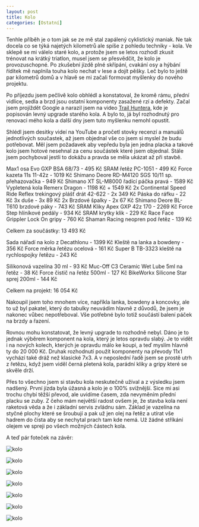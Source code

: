 ```yaml
---
layout: post
title: Kolo
categories: [Ostatní]
---
```

Tenhle příběh je o tom jak se ze mě stal zapálený cyklistický maniak. Ne tak docela co se týká najetých kilometrů 
ale spíše z pohledu techniky - kola. Ve sklepě se mi válelo staré kolo, a protože jsem se letos rozhodl zkusit 
trénovat na krátký triatlon, musel jsem se přesvědčit, že kolo je provozuschopné. Po zkušební jízdě plné skřípání, 
cvakání osy a hýbání řídítek mě naplnila touha kolo nechat v lese a dojít pěšky. Leč bylo to ještě par kilometrů 
domů a v hlavě se mi začali formovat myšlenky do nového projektu.

Po příjezdu jsem pečlivě kolo obhlédl a konstatoval, že kromě rámu, přední vidlice, sedla a brzd jsou ostatní 
komponenty zasažené rzí a defekty. Začal jsem projíždět Google a narazil jsem na video [Trail Huntera](https://www.youtube.com/watch?v=RBJVs3gea78), kde je 
popisován levný upgrade starého kola. A bylo to, já byl rozhodnutý pro renovaci mého kola a další dny jsem tuto 
myšlenku nemohl opustit.

Shlédl jsem desitky videí na YouTube a pročetl stovky recenzí a manuálů jednotlivých součastek, až jsem objednal vše 
co jsem si myslel že budu potřebovat. Měl jsem požadavek aby vepředu byla jen jedna placka a takové kolo jsem 
hotové nesehnal za cenu součástek které jsem objednal. Stále jsem pochyboval jestli to dokážu a pravda se 
měla ukázat až při stavbě.

Max1 osa Evo GXP BSA 68/73 - 495 Kč
SRAM řetěz PC-1051 - 499 Kč
Force kazeta 11s 11-42z - 1019 Kč
Shimano Deore RD-M4120 SGS 10/11 sp. přehazovačka - 949 Kč
Shimano XT SL-M8000 řadící páčka pravá - 1589 Kč
Vypletená kola Remerx Dragon - 1198 Kč + 1549 Kč
2x Continental Speed Ride Reflex trekingový plášť drát 42-622 - 2x 349 Kč
Páska do ráfku - 22 Kč
3x duše - 3x 89 Kč
2x Brzdové špalky - 2x 67 Kč
Shimano Deore BL-T610 brzdové páky - 743 Kč
SRAM Kliky Apex GXP 42z 170 - 2269 Kč
Force Step hlíníkové pedály - 934 Kč
SRAM krytky klik - 229 Kč
Race Face Grippler Lock On gripy - 760 Kč
Shaman Racing neopren pod řetěz - 139 Kč

Celkem za součástky: 13 493 Kč

Sada nářadí na kolo z Decathlonu - 1399 Kč
Kleště na lanka a bowdeny - 356 Kč
Force měrka řetězu ocelová - 161 Kč
Super B TB-3323 kleště na rychlospojky řetězu - 243 Kč

Silikonová vazelína 30 ml - 93 Kč
Muc-Off C3 Ceramic Wet Lube 5ml na řetěz - 38 Kč
Force čistič na řetěz 500ml - 127 Kč
BikeWorkx Silicone Star sprej 200ml - 144 Kč

Celkem na projekt: 16 054 Kč

Nakoupil jsem toho mnohem více, napříkla lanka, bowdeny a koncovky, ale to už byl pakatel, který do tabulky neuvádím 
hlavně z důvodů, že jsem je nakonec vůbec nepotřeboval. Vše potřebné bylo totiž součástí balení páček na brzdy a řazení.

Rovnou mohu konstatovat, že levný upgrade to rozhodně nebyl. Dáno je to jednak výběrem komponent na kola, který je 
letos opravdu slabý. Je to vidět i na nových kolech, kterých je opravdu málo ke koupi, a teď myslím hlavně ty do 20 
000 Kč. Druhak rozhodnutí použít komponenty na převody 11x1 vychází také dráž než klasické 7x3. A v neposlední řadě 
jsem se prostě utrh z řetězu, když jsem viděl černá pletená kola, parádní kliky a gripy které se skvěle drží.

Přes to všechno jsem si stavbu kola neskutečně užíval a z výsledku jsem nadšený. První jízda byla úžasná a kolo je o 
100% svižnější. Sice mi asi trochu chybí těžší převod, ale uvidíme časem, zda nevyměním přední placku se zuby. Z 
čeho mám největší radost ovšem je, že stavba kola není raketová věda a že i základní servis zvládnu sám. Základ je 
vazelína na styčné plochy které se šroubují a pak už jen olej na řetěz a utírat vše hadrem do 
čista aby se nechytal prach tam kde nemá. Už žádné stříkání olejem ve spreji po všech možných částech kola.

A teď pár foteček na závěr:

![kolo](/images/posts/2022-06-01-kolo/kolo-01.jpg)

![kolo](/images/posts/2022-06-01-kolo/kolo-02.jpg)

![kolo](/images/posts/2022-06-01-kolo/kolo-03.jpg)

![kolo](/images/posts/2022-06-01-kolo/kolo-04.jpg)

![kolo](/images/posts/2022-06-01-kolo/kolo-05.jpg)

![kolo](/images/posts/2022-06-01-kolo/kolo-06.jpg)

![kolo](/images/posts/2022-06-01-kolo/kolo-07.jpg)
